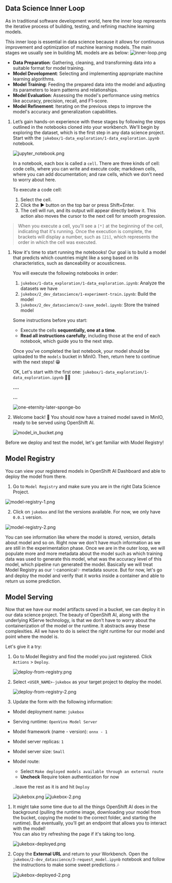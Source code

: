 ## Data Science Inner Loop

As in traditional software development world, here the inner loop represents the iterative process of building, testing, and refining machine learning models.

This inner loop is essential in data science because it allows for continuous improvement and optimization of machine learning models. The main stages we usually see in building ML models are as below:
![inner-loop.png](./images/inner-loop.png)

- **Data Preparation**: Gathering, cleaning, and transforming data into a suitable format for model training.
- **Model Development**: Selecting and implementing appropriate machine learning algorithms.
- **Model Training**: Feeding the prepared data into the model and adjusting its parameters to learn patterns and relationships.
- **Model Evaluation**: Assessing the model's performance using metrics like accuracy, precision, recall, and F1-score.
- **Model Refinement**: Iterating on the previous steps to improve the model's accuracy and generalization capabilities.

1. Let’s gain hands-on experience with these stages by following the steps outlined in the notebooks cloned into your workbench. We'll begin by exploring the dataset, which is the first step in any data science project. Start with the `jukebox/1-data_exploration/1-data_exploration.ipynb` notebook.

    ![jupyter_notebook.png](./images/jupyter_notebook.png)

    In a notebook, each box is called a `cell`. There are three kinds of cell: code cells, where you can write and execute code; markdown cells, where you can add documentation; and raw cells, which we don't need to worry about here. 

    To execute a code cell:

    1. Select the cell.
    2. Click the ▶️ button on the top bar or press Shift+Enter.
    3. The cell will run, and its output will appear directly below it. This action also moves the cursor to the next cell for smooth progression.

> When you execute a cell, you'll see a `[*]` at the beginning of the cell, indicating that it's running. Once the execution is complete, the brackets will display a number, such as `[21]`, which represents the order in which the cell was executed.

1. Now it's time to start running the notebooks! Our goal is to build a model that predicts which countries might like a song based on its characteristics, such as danceability or acousticness.

    You will execute the following notebooks in order:

    1. `jukebox/1-data_exploration/1-data_exploration.ipynb`: Analyze the datasets we have 
    2. `jukebox/2_dev_datascience/1-experiment-train.ipynb`: Build the model  
    3. `jukebox/2_dev_datascience/2-save_model.ipynb`: Store the trained model   

    Some instructions before you start:
    - Execute the cells **sequentially, one at a time**.  
    - **Read all instructions carefully**, including those at the end of each notebook, which guide you to the next step.  

    Once you've completed the last notebook, your model should be uploaded to the `models` bucket in MinIO. Then, return here to continue with the next steps! 😁 

    OK, Let's start with the first one: `jukebox/1-data_exploration/1-data_exploration.ipynb` 🏃💨

    **....**

    **...**

    ![one-eternity-later-sponge-bo](./images/one-eternity-later-sponge-bob.png)

2. Welcome back! 👋 You should now have a trained model saved in MinIO, ready to be served using OpenShift AI.

    ![model_in_bucket.png](./images/model_in_bucket.png)


Before we deploy and test the model, let's get familiar with Model Registry!

## Model Registry
You can view your registered models in OpenShift AI Dashboard and able to deploy the model from there. 

1. Go to `Model Registry` and make sure you are in the right Data Science Project.

![model-registry-1.png](./images/model-registry-1.png)

2. Click on `jukebox` and list the versions available. For now, we only have `0.0.1` version.

![model-registry-2.png](./images/model-registry-2.png)

You can see information like where the model is stored, version, details about model and so on. Right now we don't have much information as we are still in the experimentation phase. Once we are in the outer loop, we will populate more and more metadata about the model such as which training data was used to generate this model, what was the accuracy level of this model, which pipeline run generated the model. Basically we will treat Model Registry as our ✨canonical✨ metadata source. But for now, let's go and deploy the model and verify that it works inside a container and able to return us some prediction.

## Model Serving

Now that we have our model artifacts saved in a bucket, we can deploy it in our data science project. The beauty of OpenShift AI, along with the underlying KServe technology, is that we don’t have to worry about the containerization of the model or the runtime. It abstracts away these complexities. All we have to do is select the right runtime for our model and point where the model is.

Let's give it a try:

1. Go to Model Registry and find the model you just registered. Click `Actions` > `Deploy`.
   
    ![deploy-from-registry.png](./images/deploy-from-registry.png)


2. Select `<USER_NAME>-jukebox` as your target project to deploy the model.

    ![deploy-from-registry-2.png](./images/deploy-from-registry-2.png)

3. Update the form with the following information:

- Model deployment name: `jukebox`
- Serving runtime: `OpenVino Model Server`
- Model framework (name - version): `onnx - 1`
- Model server replicas: `1`
- Model server size: `Small`
- Model route:
  -  Select `Make deployed models available through an external route`
  -  **Uncheck** Require token authentication for now

    ..leave the rest as it is and hit `Deploy`

    ![jukebox.png](./images/jukebox.png)
    ![jukebox-2.png](./images/jukebox-2.png)

1. It might take some time due to all the things OpenShift AI does in the background (pulling the runtime image, downloading your model from the bucket, copying the model to the correct folder, and starting the runtime). But eventually, you’ll get an endpoint that allows you to interact with the model!  
You can also try refreshing the page if it's taking too long.

    ![jukebox-deployed.png](./images/jukebox-deployed.png)

2. Copy the **External URL** and return to your Workbench. Open the `jukebox/2-dev_datascience/3-request_model.ipynb` notebook and follow the instructions to make some sweet predictions 🎶

    ![jukebox-deployed-2.png](./images/jukebox-deployed-2.png)
